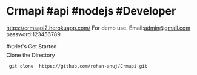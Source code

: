 # Crmapi #api #nodejs #Developer
https://crmsapi2.herokuapp.com/
For demo use.
Email:admin@gmail.com
password:123456789



#👉let's Get Started   
Clone the Directory
``` 
 git clone  https://github.com/rohan-anuj/Crmapi.git
```




